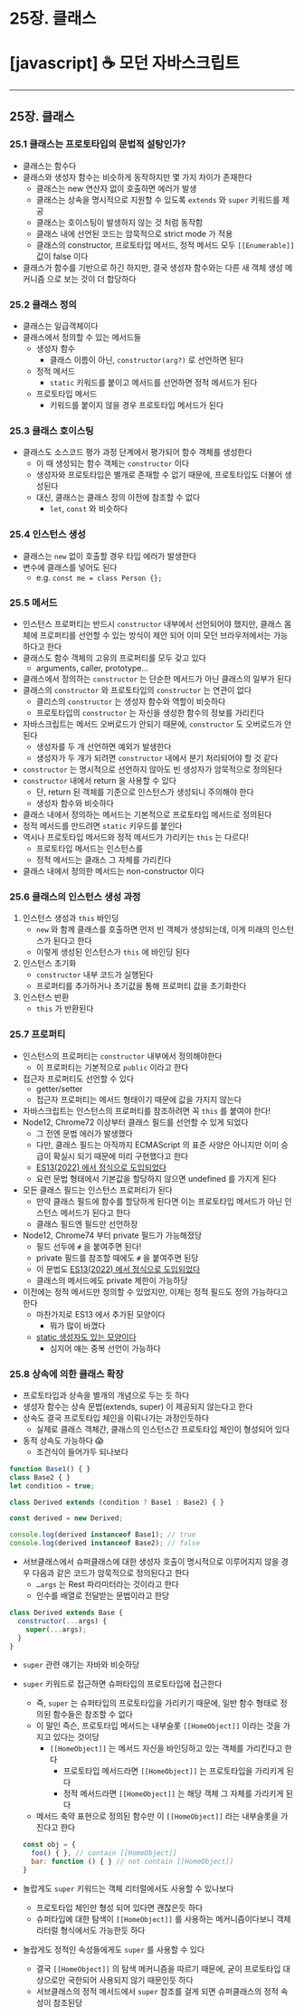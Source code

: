 # 25장. 클래스

# [javascript] ☕ 모던 자바스크립트

---

## 25장. 클래스

### 25.1 클래스는 프로토타입의 문법적 설탕인가?

- 클래스는 함수다
- 클래스와 생성자 함수는 비슷하게 동작하지만 몇 가지 차이가 존재한다
    - 클래스는 new 연산자 없이 호출하면 에러가 발생
    - 클래스는 상속을 명시적으로 지원할 수 있도록 `extends` 와 `super` 키워드를 제공
    - 클래스는 호이스팅이 발생하지 않는 것 처럼 동작함
    - 클래스 내에 선언된 코드는 암묵적으로 strict mode 가 적용
    - 클래스의 constructor, 프로토타입 메서드, 정적 메서드 모두 `[[Enumerable]]` 값이 false 이다
- 클래스가 함수를 기반으로 하긴 하지만, 결국 생성자 함수와는 다른 새 객체 생성 메커니즘 으로 보는 것이 더 합당하다

### 25.2 클래스 정의

- 클래스는 일급객체이다
- 클래스에서 정의할 수 있는 메서드들
    - 생성자 함수
        - 클래스 이름이 아닌, `constructor(arg?)` 로 선언하면 된다
    - 정적 메서드
        - `static` 키워드를 붙이고 메서드를 선언하면 정적 메서드가 된다
    - 프로토타입 메서드
        - 키워드를 붙이지 않을 경우 프로토타입 메서드가 된다

### 25.3 클래스 호이스팅

- 클래스도 소스코드 평가 과정 단계에서 평가되어 함수 객체를 생성한다
    - 이 때 생성되는 함수 객체는 `constructor` 이다
    - 생성자와 프로토타입은 별개로 존재할 수 없기 때문에, 프로토타입도 더불어 생성된다
    - 대신, 클래스는 클래스 정의 이전에 참조할 수 없다
        - `let`, `const` 와 비슷하다

### 25.4 인스턴스 생성

- 클래스는 `new`  없이 호출할 경우 타입 에러가 발생한다
- 변수에 클래스를 넣어도 된다
    - e.g. `const me = class Person {};`

### 25.5 메서드

- 인스턴스 프로퍼티는 반드시 `constructor` 내부에서 선언되어야 했지만, 클래스 몸체에 프로퍼티를 선언할 수 있는 방식이 제안 되어 이미 모던 브라우저에서는 가능하다고 한다
- 클래스도 함수 객체의 고유의 프로퍼티를 모두 갖고 있다
    - arguments, caller, prototype…
- 클래스에서 정의하는 `constructor` 는 단순한 메서드가 아닌 클래스의 일부가 된다
- 클래스의 `constructor` 와 프로토타입의 `constructor` 는 연관이 없다
    - 클리스의 `constructor` 는 생성자 함수와 역할이 비슷하다
    - 프로토타입의 `constructor` 는 자신을 생성한 함수의 정보를 가리킨다
- 자바스크립트는 메서드 오버로드가 안되기 때문에, `constructor` 도 오버로드가 안된다
    - 생성자를 두 개 선언하면 예외가 발생한다
    - 생성자가 두 개가 되려면 `constructor` 내에서 분기 처리되어야 할 것 같다
- `constructor` 는 명시적으로 선언하지 않아도 빈 생성자가 암묵적으로 정의된다
- `constructor` 내에서 return 을 사용할 수 있다
    - 단, return 된 객체를 기준으로 인스턴스가 생성되니 주의해야 한다
    - 생성자 함수와 비슷하다
- 클래스 내에서 정의하는 메서드는 기본적으로 프로토타입 메서드로 정의된다
- 정적 메서드를 만드려면 `static` 키우드를 붙인다
- 역시나 프로토타입 메서드와 정적 메서드가 가리키는 `this` 는 다르다!
    - 프로토타입 메서드는 인스턴스를
    - 정적 메서드는 클래스 그 자체를 가리킨다
- 클래스 내에서 정의한 메서드는 non-constructor 이다

### 25.6 클래스의 인스턴스 생성 과정

1. 인스턴스 생성과 `this` 바인딩
    - `new` 와 함께 클래스를 호출하면 먼저 빈 객체가 생성되는데, 이게 미래의 인스턴스가 된다고 한다
    - 이렇게 생성된 인스턴스가 `this` 에 바인딩 된다
2. 인스턴스 초기화
    - `constructor` 내부 코드가 실행된다
    - 프로퍼티를 추가하거나 초기값을 통해 프로퍼티 값을 초기화한다
3. 인스턴스 반환
    - `this` 가 반환된다

### 25.7 프로퍼티

- 인스턴스의 프로퍼티는 `constructor` 내부에서 정의해야한다
    - 이 프로퍼티는 기본적으로 `public` 이라고 한다
- 접근자 프로퍼티도 선언할 수 있다
    - getter/setter
    - 접근자 프로퍼티는 메서드 형태이기 때문에 값을 가지지 않는다
- 자바스크립트는 인스턴스의 프로퍼티를 참조하려면 꼭 `this` 를 붙여야 한다!
- Node12, Chrome72 이상부터 클래스 필드를 선언할 수 있게 되었다
    - 그 전엔 문법 에러가 발생했다
    - 다만, 클래스 필드는 아직까지 ECMAScript 의 표준 사양은 아니지만 이미 승급이 확실시 되기 때문에 미리 구현했다고 한다
    - [ES13(2022) 에서 정식으로 도입되었다](https://www.infoworld.com/article/3665748/8-new-javascript-features-to-start-using-today.html)
    - 요런 문법 형태에서 기본값을 할당하지 않으면 undefined 를 가지게 된다
- 모든 클래스 필드는 인스턴스 프로퍼티가 된다
    - 만약 클래스 필드에 함수를 할당하게 된다면 이는 프로토타입 메서드가 아닌 인스턴스 메서드가 된다고 한다
    - 클래스 필드엔 필드만 선언하장
- Node12, Chrome74 부터 private 필드가 가능해졌당
    - 필드 선두에 `#` 을 붙여주면 된다!
    - private 필드를 참조할 때에도 `#` 을 붙여주면 된당
    - 이 문법도 [ES13(2022) 에서 정식으로 도입되었다](https://morioh.com/p/65c984a8b798)
    - 클래스의 메서드에도 private 제한이 가능하당
- 이전에는 정적 메서드만 정의할 수 있었지만, 이제는 정적 필드도 정의 가능하다고 한다
    - 마찬가지로 ES13 에서 추가된 모양이다
        - 뭐가 많이 바꼈다
    - [static 생성자도 있는 모양이다](https://www.mwanmobile.com/the-latest-es13-javascript-features/)
        - 심지어 얘는 중복 선언이 가능하다

### 25.8 상속에 의한 클래스 확장

- 프로토타입과 상속을 별개의 개념으로 두는 듯 하다
- 생성자 함수는 상속 문법(extends, super) 이 제공되지 않는다고 한다
- 상속도 결국 프로토타입 체인을 이뤄나가는 과정인듯하다
    - 실제로 클래스 객체간, 클래스의 인스턴스간 프로토타입 체인이 형성되어 있다
- 동적 상속도 가능하다 😱
    - 조건식이 들어가두 되나보다

```jsx
function Base1() { }
class Base2 { }
let condition = true;

class Derived extends (condition ? Base1 : Base2) { }

const derived = new Derived;

console.log(derived instanceof Base1); // true
console.log(derived instanceof Base2); // false
```

- 서브클래스에서 슈퍼클래스에 대한 생성자 호출이 명시적으로 이루어지지 않을 경우 다음과 같은 코드가 암묵적으로 정의된다고 한다
    - `…args` 는 Rest 파라미터라는 것이라고 한다
    - 인수를 배열로 전달받는 문법이라고 한당

```jsx
class Derived extends Base {
  constructor(...args) {
    super(...args);
  }
}
```

- `super` 관련 얘기는 자바와 비슷하당
- `super` 키워드로 접근하면 슈퍼타입의 프로토타입에 접근한다
    - 즉, `super` 는 슈퍼타입의 프로토타입을 가리키기 때문에, 일반 함수 형태로 정의된 함수들은 참조할 수 없다
    - 이 말인 즉슨, 프로토타입 메서드는 내부슬롯 `[[HomeObject]]` 이라는 것을 가지고 있다는 것이당
        - `[[HomeObject]]` 는 메서드 자신을 바인딩하고 있는 객체를 가리킨다고 한다
            - 프로토타입 메서드라면 `[[HomeObject]]` 는 프로토타입을 가리키게 된다
            - 정적 메서드라면 `[[HomeObject]]` 는 해당 객체 그 자체를 가리키게 된다
    - 메서드 축약 표현으로 정의된 함수만 이 `[[HomeObject]]` 라는 내부슬롯을 가진다고 한다
    
    ```jsx
    const obj = {
      foo() { }, // contain [[HomeObject]]
      bar: function () { } // not contain [[HomeObject]]
    }
    ```
    
- 놀랍게도 `super` 키워드는 객체 리터럴에서도 사용할 수 있나보다
    - 프로토타입 체인만 형성 되어 있다면 괜찮은듯 하다
    - 슈퍼타입에 대한 탐색이 `[[HomeObject]]` 를 사용하는 메커니즘이다보니 객체 리터럴 형식에서도 가능한듯 하다
- 놀랍게도 정적인 속성들에게도 `super` 를 사용할 수 있다
    - 결국 `[[HomeObject]]` 의 탐색 메커니즘을 따르기 때문에, 굳이 프로토타입 대상으로만 국한되어 사용되지 않기 때문인듯 하다
    - 서브클래스의 정적 메서드에서 `super` 참조를 걸게 되면 슈퍼클래스의 정적 속성이 참조된당